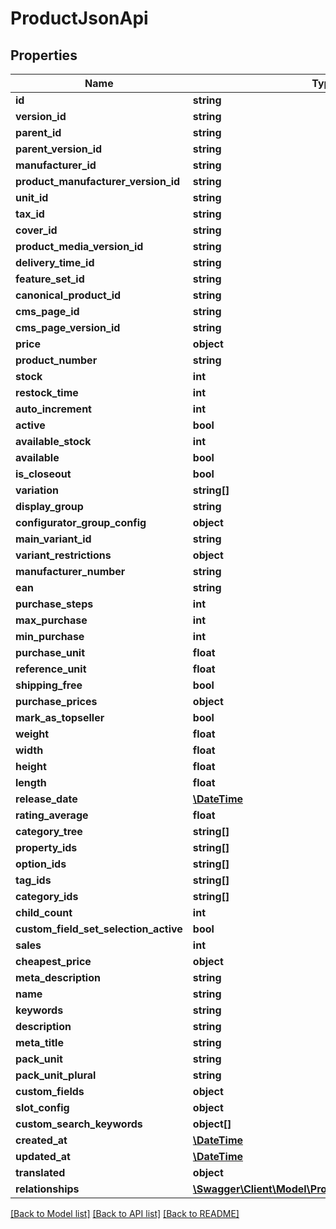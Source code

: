 # ProductJsonApi

## Properties
Name | Type | Description | Notes
------------ | ------------- | ------------- | -------------
**id** | **string** |  | [optional] 
**version_id** | **string** |  | [optional] 
**parent_id** | **string** |  | [optional] 
**parent_version_id** | **string** |  | [optional] 
**manufacturer_id** | **string** |  | [optional] 
**product_manufacturer_version_id** | **string** |  | [optional] 
**unit_id** | **string** |  | [optional] 
**tax_id** | **string** |  | 
**cover_id** | **string** |  | [optional] 
**product_media_version_id** | **string** |  | [optional] 
**delivery_time_id** | **string** |  | [optional] 
**feature_set_id** | **string** |  | [optional] 
**canonical_product_id** | **string** |  | [optional] 
**cms_page_id** | **string** |  | [optional] 
**cms_page_version_id** | **string** |  | [optional] 
**price** | **object** |  | 
**product_number** | **string** |  | 
**stock** | **int** |  | 
**restock_time** | **int** |  | [optional] 
**auto_increment** | **int** |  | [optional] 
**active** | **bool** |  | [optional] 
**available_stock** | **int** |  | [optional] 
**available** | **bool** |  | [optional] 
**is_closeout** | **bool** |  | [optional] 
**variation** | **string[]** |  | [optional] 
**display_group** | **string** |  | [optional] 
**configurator_group_config** | **object** |  | [optional] 
**main_variant_id** | **string** |  | [optional] 
**variant_restrictions** | **object** |  | [optional] 
**manufacturer_number** | **string** |  | [optional] 
**ean** | **string** |  | [optional] 
**purchase_steps** | **int** |  | [optional] 
**max_purchase** | **int** |  | [optional] 
**min_purchase** | **int** |  | [optional] 
**purchase_unit** | **float** |  | [optional] 
**reference_unit** | **float** |  | [optional] 
**shipping_free** | **bool** |  | [optional] 
**purchase_prices** | **object** |  | [optional] 
**mark_as_topseller** | **bool** |  | [optional] 
**weight** | **float** |  | [optional] 
**width** | **float** |  | [optional] 
**height** | **float** |  | [optional] 
**length** | **float** |  | [optional] 
**release_date** | [**\DateTime**](\DateTime.md) |  | [optional] 
**rating_average** | **float** |  | [optional] 
**category_tree** | **string[]** |  | [optional] 
**property_ids** | **string[]** |  | [optional] 
**option_ids** | **string[]** |  | [optional] 
**tag_ids** | **string[]** |  | [optional] 
**category_ids** | **string[]** |  | [optional] 
**child_count** | **int** |  | [optional] 
**custom_field_set_selection_active** | **bool** |  | [optional] 
**sales** | **int** |  | [optional] 
**cheapest_price** | **object** |  | [optional] 
**meta_description** | **string** |  | [optional] 
**name** | **string** |  | 
**keywords** | **string** |  | [optional] 
**description** | **string** |  | [optional] 
**meta_title** | **string** |  | [optional] 
**pack_unit** | **string** |  | [optional] 
**pack_unit_plural** | **string** |  | [optional] 
**custom_fields** | **object** |  | [optional] 
**slot_config** | **object** |  | [optional] 
**custom_search_keywords** | **object[]** |  | [optional] 
**created_at** | [**\DateTime**](\DateTime.md) |  | 
**updated_at** | [**\DateTime**](\DateTime.md) |  | [optional] 
**translated** | **object** |  | [optional] 
**relationships** | [**\Swagger\Client\Model\ProductJsonApiRelationships**](ProductJsonApiRelationships.md) |  | [optional] 

[[Back to Model list]](../../README.md#documentation-for-models) [[Back to API list]](../../README.md#documentation-for-api-endpoints) [[Back to README]](../../README.md)

